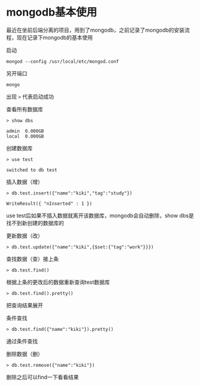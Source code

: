 # mongodb基本使用

  最近在坐前后端分离的项目，用到了mongodb，之前记录了mongodb的安装流程，现在记录下mongodb的基本使用

  启动
  ```
  mongod --config /usr/local/etc/mongod.conf
  ```

  另开端口
  ```
  mongo
  ```

  出现 ```>``` 代表启动成功

  查看所有数据库
  ```
  > show dbs

  admin  0.000GB
  local  0.000GB
  ```
  创建数据库
  ```
  > use test

  switched to db test
  ```
  插入数据（增）
  ```
  > db.test.insert({"name":"kiki","tag":"study"})

  WriteResult({ "nInserted" : 1 })
  ```
  use test后如果不插入数据就离开该数据库，mongodb会自动删除，show dbs是找不到新创建的数据库的

  更新数据（改）
  ```
  > db.test.update({"name":"kiki",{$set:{"tag":"work"}}})
  ```
  查找数据（查）接上条

  ```
  > db.test.find()
  ```
  根据上条的更改后的数据重新查询test数据库

  ```
  > db.test.find().pretty()
  ```
  把查询结果展开

  条件查找
  ```
  > db.test.find({"name":"kiki"}).pretty()
  ```
  通过条件查找

  删除数据（删）
  ```
  > db.test.remove({"name":"kiki"})
  ```
  删除之后可以find一下看看结果
